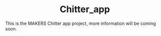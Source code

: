 <h1 align="center">Chitter_app</h1>

<p>This is the MAKERS Chitter app project, more information will be coming soon.</p>
